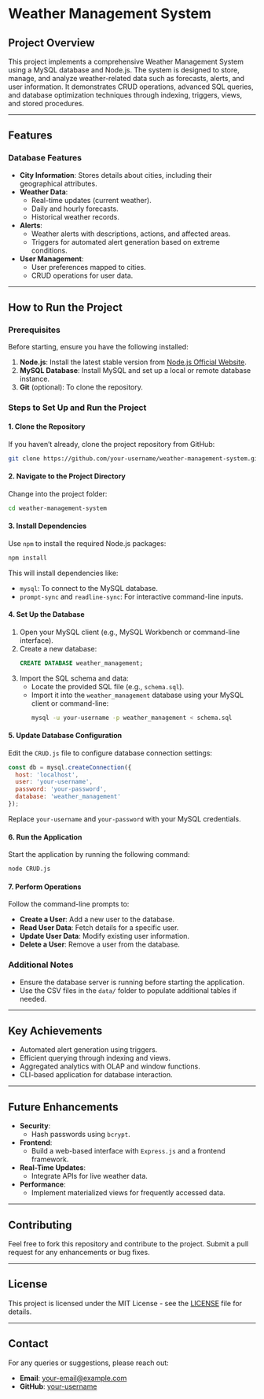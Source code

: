 # Weather Management System

## Project Overview
This project implements a comprehensive Weather Management System using a MySQL database and Node.js. The system is designed to store, manage, and analyze weather-related data such as forecasts, alerts, and user information. It demonstrates CRUD operations, advanced SQL queries, and database optimization techniques through indexing, triggers, views, and stored procedures.

---

## Features

### Database Features
- **City Information**: Stores details about cities, including their geographical attributes.
- **Weather Data**:
  - Real-time updates (current weather).
  - Daily and hourly forecasts.
  - Historical weather records.
- **Alerts**:
  - Weather alerts with descriptions, actions, and affected areas.
  - Triggers for automated alert generation based on extreme conditions.
- **User Management**:
  - User preferences mapped to cities.
  - CRUD operations for user data.

---

## How to Run the Project

### Prerequisites
Before starting, ensure you have the following installed:
1. **Node.js**: Install the latest stable version from [Node.js Official Website](https://nodejs.org/).
2. **MySQL Database**: Install MySQL and set up a local or remote database instance.
3. **Git** (optional): To clone the repository.

### Steps to Set Up and Run the Project

#### 1. Clone the Repository
If you haven’t already, clone the project repository from GitHub:
```bash
git clone https://github.com/your-username/weather-management-system.git
```

#### 2. Navigate to the Project Directory
Change into the project folder:
```bash
cd weather-management-system
```

#### 3. Install Dependencies
Use `npm` to install the required Node.js packages:
```bash
npm install
```
This will install dependencies like:
- `mysql`: To connect to the MySQL database.
- `prompt-sync` and `readline-sync`: For interactive command-line inputs.

#### 4. Set Up the Database
1. Open your MySQL client (e.g., MySQL Workbench or command-line interface).
2. Create a new database:
   ```sql
   CREATE DATABASE weather_management;
   ```
3. Import the SQL schema and data:
   - Locate the provided SQL file (e.g., `schema.sql`).
   - Import it into the `weather_management` database using your MySQL client or command-line:
     ```bash
     mysql -u your-username -p weather_management < schema.sql
     ```

#### 5. Update Database Configuration
Edit the `CRUD.js` file to configure database connection settings:
```javascript
const db = mysql.createConnection({
  host: 'localhost',
  user: 'your-username',
  password: 'your-password',
  database: 'weather_management'
});
```
Replace `your-username` and `your-password` with your MySQL credentials.

#### 6. Run the Application
Start the application by running the following command:
```bash
node CRUD.js
```

#### 7. Perform Operations
Follow the command-line prompts to:
- **Create a User**: Add a new user to the database.
- **Read User Data**: Fetch details for a specific user.
- **Update User Data**: Modify existing user information.
- **Delete a User**: Remove a user from the database.

### Additional Notes
- Ensure the database server is running before starting the application.
- Use the CSV files in the `data/` folder to populate additional tables if needed.

---


## Key Achievements
- Automated alert generation using triggers.
- Efficient querying through indexing and views.
- Aggregated analytics with OLAP and window functions.
- CLI-based application for database interaction.

---

## Future Enhancements
- **Security**:
  - Hash passwords using `bcrypt`.
- **Frontend**:
  - Build a web-based interface with `Express.js` and a frontend framework.
- **Real-Time Updates**:
  - Integrate APIs for live weather data.
- **Performance**:
  - Implement materialized views for frequently accessed data.

---

## Contributing
Feel free to fork this repository and contribute to the project. Submit a pull request for any enhancements or bug fixes.

---

## License
This project is licensed under the MIT License - see the [LICENSE](LICENSE) file for details.

---

## Contact
For any queries or suggestions, please reach out:
- **Email**: your-email@example.com
- **GitHub**: [your-username](https://github.com/your-username)
